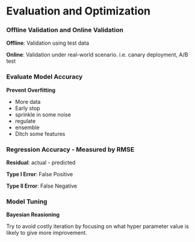 # Evaluation and Optimization

### Offline Validation and Online Validation

**Offline**: Validation using test data

**Online**: Validation under real-world scenario. i.e. canary deployment, A/B test

### Evaluate Model Accuracy

**Prevent Overfitting**

- More data
- Early stop
- sprinkle in some noise
- regulate
- ensemble
- Ditch some features

### Regression Accuracy - Measured by RMSE

**Residual**: actual - predicted

**Type I Error**: False Positive

**Type II Error**: False Negative

### Model Tuning

**Bayesian Reasioning**

Try to avoid costly iteration by focusing on what hyper parameter value is likely to give more improvement.

